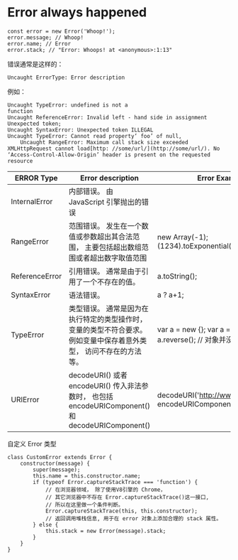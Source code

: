 # Error always happened

    const error = new Error('Whoop!'); 
    error.message; // Whoop!
    error.name; // Error
    error.stack; // "Error: Whoops! at <anonymous>:1:13"

错误通常是这样的： 

    Uncaught ErrorType: Error description

例如： 

    Uncaught TypeError: undefined is not a
    function
    Uncaught ReferenceError: Invalid left - hand side in assignment
    Unexpected token; 
    Uncaught SyntaxError: Unexpected token ILLEGAL
    Uncaught TypeError: Cannot read property‘ foo’ of null, 
        Uncaught RangeError: Maximum call stack size exceeded
    XMLHttpRequest cannot load[http: //some/url/](http://some/url/). No ‘Access-Control-Allow-Origin’ header is present on the requested resource

| ERROR Type     | Error description                                                                  | Error Example                                                    |
|----------------|------------------------------------------------------------------------------------|------------------------------------------------------------------|
| InternalError  | 内部错误。 由 JavaScript 引擎抛出的错误                                                          |                                                                  |
| RangeError     | 范围错误。 发生在一个数值或参数超出其合法范围， 主要包括超出数组范围或者超出数字取值范围                                        | new Array(-1); (1234).toExponential(21); |
| ReferenceError | 引用错误。 通常是由于引用了一个不存在的值。 | a.toString(); |
| SyntaxError    | 语法错误。 | a ? a+1; |
| TypeError      | 类型错误。 通常是因为在执行特定的类型操作时， 变量的类型不符合要求。 例如变量中保存着意外类型， 访问不存在的方法等。 | var a = new {}; var a = {a:1}; a.reverse(); // 对象并没有 reverser 方法 |
| URIError       | decodeURI() 或者 encodeURI() 传入非法参数时， 也包括 encodeURIComponent() 和 decodeURIComponent() | decodeURI('http://www.test.com&%'); encodeURIComponent('uD800'); |

自定义 Error 类型

    class CustomError extends Error {
        constructor(message) {
            super(message); 
            this.name = this.constructor.name; 
            if (typeof Error.captureStackTrace === 'function') {
                // 在浏览器领域， 除了使用V8引擎的 Chrome， 
                // 其它浏览器中不存在 Error.captureStackTrace()这一接口, 
                // 所以在这里做一个条件判断。 
                Error.captureStackTrace(this, this.constructor); 
                // 返回调用堆栈信息, 用于在 error 对象上添加合理的 stack 属性。 
            } else {
                this.stack = new Error(message).stack; 
            }
        }
    }

